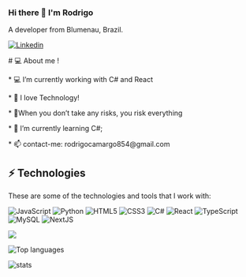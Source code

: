 ### Hi there 👋 I'm Rodrigo  
 A  developer from Blumenau, Brazil.
 
<a href="https://www.linkedin.com/in/rodrigo-camargo-a569b5179/">
  <img
    alt="Linkedin"
    src="https://img.shields.io/badge/linkedin-0077B5?logo=linkedin&logoColor=white&style=for-the-badge"
  />
 
 
</a>
<p># 💻 About me !</p>
<p>* 💻 I’m currently working with C# and React</p>

<p>* 💬 I love Technology!</p>
<p>* 🚀When you don’t take any risks, you risk everything </p>
<p>* 🌱 I’m currently learning C#;</p>
<p>* 📫 contact-me: rodrigocamargo854@gmail.com</p>
 
## ⚡ Technologies 
<p>These are some of the technologies and tools that I work with:</p>

<img alt="JavaScript" src="https://img.shields.io/badge/javascript%20-%23323330.svg?&style=for-the-badge&logo=javascript&logoColor=%23F7DF1E&style=Plastic"/> <img alt="Python" src="https://img.shields.io/badge/python%20-%2314354C.svg?&style=for-the-badge&logo=python&logoColor=white&style=Plastic"/> <img alt="HTML5" src="https://img.shields.io/badge/html5%20-%23E34F26.svg?&style=for-the-badge&logo=html5&logoColor=white&style=Plastic"/> <img alt="CSS3" src="https://img.shields.io/badge/css3%20-%231572B6.svg?&style=for-the-badge&logo=css3&logoColor=white&style=Plastic"/> <img alt="C#" src="https://img.shields.io/badge/c%23%20-%23239120.svg?&style=for-the-badge&logo=c-sharp&logoColor=white&style=Plastic"/> <img alt="React" src="https://img.shields.io/badge/react%20-%2320232a.svg?&style=for-the-badge&logo=react&logoColor=%2361DAFB&style=Plastic"/> <img alt="TypeScript" src="https://img.shields.io/badge/typescript%20-%23007ACC.svg?&style=for-the-badge&logo=typescript&logoColor=white&style=Plastic"/> <img alt="MySQL" src="https://img.shields.io/badge/mysql-%2300f.svg?&style=for-the-badge&logo=mysql&logoColor=white&style=Plastic"/>   <img alt="NextJS" src="https://img.shields.io/badge/NextJS-23F7DF1E?logo=nextjs&logoColor=white&style=Plastic" />

 <img src="https://github-readme-stats.vercel.app/api?username=rodrigocamargo854" />

 ![Top languages](https://github-readme-stats.vercel.app/api/top-langs/?username=rodrigocamargo854)

![stats](https://github-readme-stats.vercel.app/api/wakatime?username=@rodrigocamargo)

